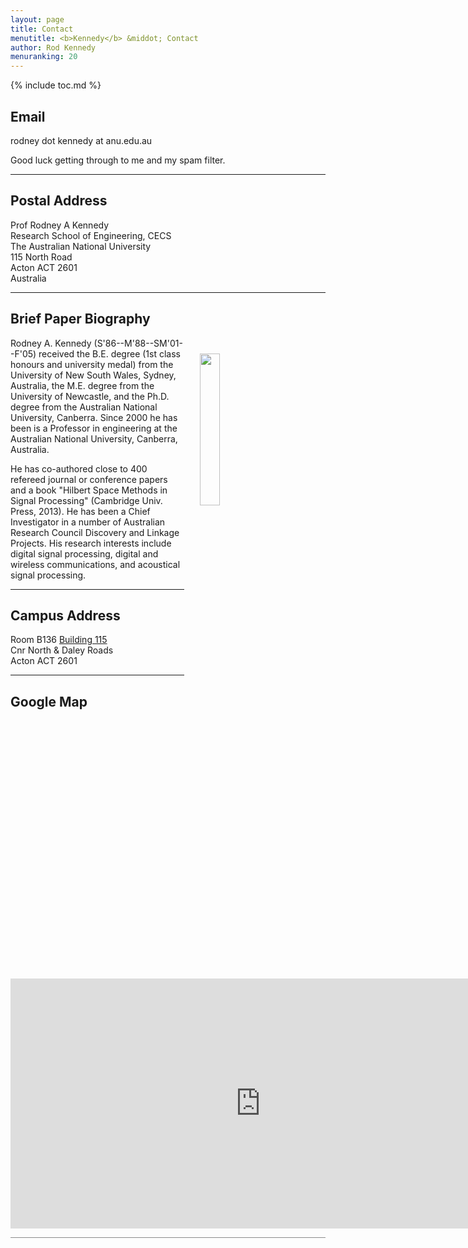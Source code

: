 ```yaml
---
layout: page
title: Contact
menutitle: <b>Kennedy</b> &middot; Contact
author: Rod Kennedy
menuranking: 20
---
```


{% include toc.md %}

## Email

rodney dot kennedy at anu.edu.au

Good luck getting through to me and my spam filter.

---

## Postal Address

Prof Rodney A Kennedy  
Research School of Engineering, CECS  
The Australian National University  
115 North Road  
Acton ACT 2601  
Australia

---

## Brief Paper Biography

<img src="{{ site.baseurl }}/images/rod_2011b.jpg"
	align="top" style="margin:25px 75px 25px 25px; float:right; width:25%;">

Rodney A. Kennedy (S'86--M'88--SM'01--F'05) received the B.E. degree (1st class honours and university medal) from the University of New South Wales, Sydney, Australia, the M.E. degree from the University of Newcastle, and the Ph.D. degree from the Australian National University, Canberra. Since 2000 he has been is a Professor in engineering at the Australian National University, Canberra, Australia.

He has co-authored close to 400 refereed journal or conference papers and a book "Hilbert Space Methods in Signal Processing" (Cambridge Univ. Press, 2013).  He has been a Chief Investigator in a number of Australian Research Council Discovery and Linkage Projects.  His research interests include digital signal processing, digital and wireless communications, and acoustical signal processing.

---

## Campus Address

Room B136 [Building 115][build115]  
Cnr North & Daley Roads  
Acton ACT 2601  

---

## Google Map

<iframe src="https://www.google.com/maps/embed?pb=!1m10!1m8!1m3!1d830.222395485185!2d149.12049100727072!3d-35.27438767703271!3m2!1i1024!2i768!4f13.1!5e1!3m2!1sen!2sus!4v1405312883375" width="800" height="400" frameborder="0" style="border:0">
</iframe>

[build115]: http://campusmap.anu.edu.au/displaybldg.asp?no=115

<hr style="opacity: 0.5">
